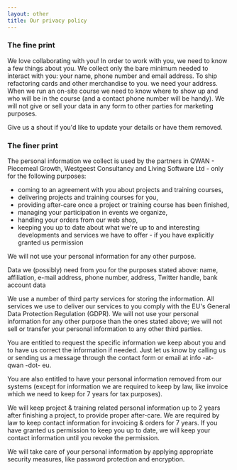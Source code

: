 ```yaml
---
layout: other
title: Our privacy policy
---
```


### The fine print

We love collaborating with you! In order to work with you, we need to know a few things about you. We collect only the bare minimum needed to interact with you: your name, phone number and email address. To ship refactoring cards and other merchandise to you. we need your address. When we run an on-site course we need to know where to show up and who will be in the course (and a contact phone number will be handy). We will not give or sell your data in any form to other parties for marketing purposes.

Give us a shout if you'd like to update your details or have them removed.

### The finer print

The personal information we collect is used by the partners in QWAN - Piecemeal Growth, Westgeest Consultancy and Living Software Ltd - only for the following purposes:

- coming to an agreement with you about projects and training courses,
- delivering projects and training courses for you,
- providing after-care once a project or training course has been finished,
- managing your participation in events we organize,
- handling your orders from our web shop,
- keeping you up to date about what we're up to and interesting developments and services we have to offer - if you have explicitly granted us permission

We will not use your personal information for any other purpose.

Data we (possibly) need from you for the purposes stated above: name, affiliation, e-mail address, phone number, address, Twitter handle, bank account data

We use a number of third party services for storing the information. All services we use to deliver our services to you comply with the EU's General Data Protection Regulation (GDPR). 
We will not use your personal information for any other purpose than the ones stated above; we will not sell or transfer your personal information to any other third parties.

You are entitled to request the specific information we keep about you and to have us correct the information if needed. Just let us know by calling us or sending us a message through the contact form or email at info -at- qwan -dot- eu.

You are also entitled to have your personal information removed from our systems (except for information we are required to keep by law, like invoice which we need to keep for 7 years for tax purposes).

We will keep project & training related personal information up to 2 years after finishing a project, to provide proper after-care. We are required by law to keep contact information for invoicing & orders for 7 years. If you have granted us permission to keep you up to date, we will keep your contact information until you revoke the permission.

We will take care of your personal information by applying appropriate security measures, like password protection and encryption.

